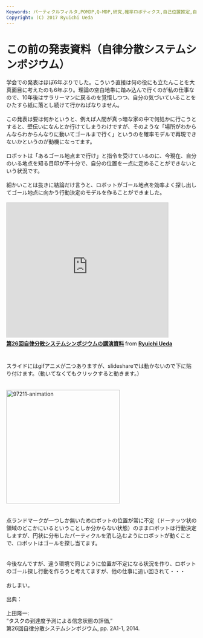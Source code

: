 ```yaml
---
Keywords: パーティクルフィルタ,POMDP,Q-MDP,研究,確率ロボティクス,自己位置推定,自律ロボット
Copyright: (C) 2017 Ryuichi Ueda
---
```


# <!--:ja-->この前の発表資料（自律分散システムシンポジウム）<!--:-->
<!--:ja-->学会での発表はほぼ6年ぶりでした。こういう直接は何の役にも立たんことを大真面目に考えたのも6年ぶり。理論の空白地帯に踏み込んで行くのが私の仕事なので、10年後はサラリーマンに戻るのを覚悟しつつ、自分の気づいていることをひたすら紙に落とし続けて行かねばなりません。<br />
<br />
この発表は要は何かというと、例えば人間が真っ暗な家の中で何処かに行こうとすると、壁伝いになんとか行けてしまうわけですが、そのような「場所がわからんならわからんなりに動いてゴールまで行く」というのを確率モデルで再現できないかというのが動機になってます。<br />
<br />
ロボットは「あるゴール地点まで行け」と指令を受けているのに、今現在、自分のいる地点を知る目印が不十分で、自分の位置を一点に定めることができないという状況です。<br />
<br />
細かいことは抜きに結論だけ言うと、ロボットがゴール地点を効率よく探し出してゴール地点に向かう行動決定のモデルを作ることができました。<br />
<br />
<iframe src="http://www.slideshare.net/slideshow/embed_code/30567186" width="427" height="356" frameborder="0" marginwidth="0" marginheight="0" scrolling="no" style="border:1px solid #CCC; border-width:1px 1px 0; margin-bottom:5px; max-width: 100%;" allowfullscreen> </iframe> <div style="margin-bottom:5px"> <strong> <a href="https://www.slideshare.net/ryuichiueda/ss-30567186" title="第26回自律分散システムシンポジウムの講演資料" target="_blank">第26回自律分散システムシンポジウムの講演資料</a> </strong> from <strong><a href="http://www.slideshare.net/ryuichiueda" target="_blank">Ryuichi Ueda</a></strong> </div><br />
<br />
スライドにはgifアニメが二つありますが、slideshareでは動かないので下に貼り付けます。（動いてなくてもクリックすると動きます。）<br />
<br />
<br />
<a href="97211-animation.gif"><img src="97211-animation-300x300.gif" alt="97211-animation" width="300" height="300" class="aligncenter size-medium wp-image-1935" /></a><br />
<br />
<br />
点ランドマークが一つしか無いためロボットの位置が常に不定（ドーナッツ状の領域のどこかにいるということしか分からない状態）のままロボットは行動決定しますが、円状に分布したパーティクルを消し込むようにロボットが動くことで、ロボットはゴールを探し当てます。<br />
<br />
<br />
今後なんですが、違う環境で同じように位置が不定になる状況を作り、ロボットのゴール探し行動を作ろうと考えてますが、他の仕事に追い回されて・・・<br />
<br />
おしまい。<br />
<br />
出典：<br />
<br />
上田隆一:<br />
“タスクの到達度予測による信念状態の評価,”<br />
第26回自律分散システムシンポジウム, pp. 2A1-1, 2014.
